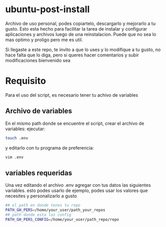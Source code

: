 # ubuntu-post-install

Archivo de uso personal, podes copiartelo, descargarlo y mejorarlo a tu gusto. 
Esto esta hecho para facilitar la tarea de instalar y configurar aplicaciones y archivos luego de una reinstalacion.
Puede que no sea lo mas optimo y proligo pero me es util.

Si llegaste a este repo, te invito a que lo uses y lo modifique a tu gusto, no hace falta que lo diga, pero si queres hacer comentarios y subir modificaciones bienvenido sea

# Requisito

Para el uso del script, es necesario tener tu achivo de variables

## Archivo de variables

En el mismo path donde se encuentre el script, crear el archivo de variables:
ejecutar:
```bash
touch .env
```
y editarlo con tu programa de preferencia:
```bash
vim .env
```

## variables requeridas
Una vez editando el archivo .env agregar con tus datos las siguientes variables. esto podes usarlo de ejemplo, podes usar los valores que necesites y personalizarlo a gusto
```bash
## el path en donde tenes tu repo
PATH_GH_PERS=/home/your_user/path_your_repos
## path donde esta los config
PATH_GH_PERS_CONFIG=/home/your_user/path_repo/repo
```